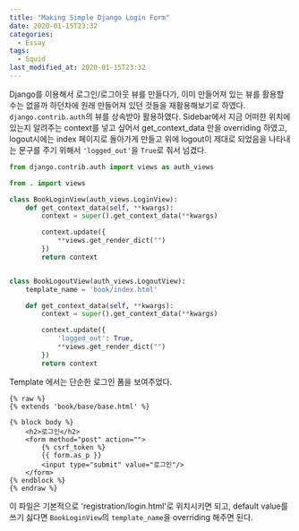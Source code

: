 ```yaml
---
title: "Making Simple Django Login Form"
date: 2020-01-15T23:32
categories:
  - Essay
tags:
  - Squid
last_modified_at: 2020-01-15T23:32
---
```


Django를 이용해서 로그인/로그아웃 뷰를 만들다가, 이미 만들어져 있는 뷰를 활용할 수는 없을까 하던차에 원래 만들어져 있던 것들을 재활용해보기로 하였다.
`django.contrib.auth`의 뷰를 상속받아 활용하였다. Sidebar에서 지금 어떠한 위치에 있는지 알려주는 context를 넣고 싶어서 
get_context_data 만을 overriding 하였고, logout시에는 index 페이지로 돌아가게 만들고 위에 logout이 제대로 되었음을 나타내는 문구를 주기 위해서
`'logged_out'`을 `True`로 줘서 넘겼다. 

```python
from django.contrib.auth import views as auth_views

from . import views

class BookLoginView(auth_views.LoginView):
    def get_context_data(self, **kwargs):
        context = super().get_context_data(**kwargs)

        context.update({
            **views.get_render_dict("")
        })
        return context


class BookLogoutView(auth_views.LogoutView):
    template_name = 'book/index.html'

    def get_context_data(self, **kwargs):
        context = super().get_context_data(**kwargs)

        context.update({
            'logged_out': True,
            **views.get_render_dict("")
        })
        return context
```

Template 에서는 단순한 로그인 폼을 보여주었다. 
```
{% raw %}
{% extends 'book/base/base.html' %}

{% block body %}
    <h2>로그인</h2>
    <form method="post" action="">
        {% csrf_token %}
        {{ form.as_p }}
        <input type="submit" value="로그인"/>
    </form>
{% endblock %}
{% endraw %}
```

이 파일은 기본적으로 'registration/login.html'로 위치시키면 되고, default value를 쓰기 싫다면 `BookLoginView`의 `template_name`을 overriding 해주면 된다.